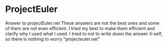# ProjectEuler
Answer to projectEuler.net 
These answers are not the best ones and some of them are not even efficient. I tried my best to make them efficient and clarify why I used what I used.
I tried to not to write down the answer it-self, so there is nothing to worry "projecteuler.net"
